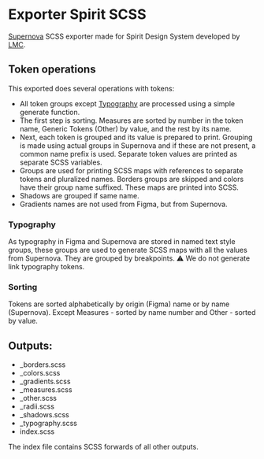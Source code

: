 # Exporter Spirit SCSS
[Supernova][supernova-studio] SCSS exporter made for Spirit Design System developed by [LMC][lmc].

## Token operations
This exported does several operations with tokens:
- All token groups except [Typography](#typography) are processed using a simple generate function.
- The first step is sorting. Measures are sorted by number in the token name, Generic Tokens (Other) by value, and the rest by its name.
- Next, each token is grouped and its value is prepared to print. Grouping is made using actual groups in Supernova and if these are not present, a common name prefix is used. Separate token values are printed as separate SCSS variables.
- Groups are used for printing SCSS maps with references to separate tokens and pluralized names. Borders groups are skipped and colors have their group name suffixed. These maps are printed into SCSS.
- Shadows are grouped if same name.
- Gradients names are not used from Figma, but from Supernova.

### Typography
As typography in Figma and Supernova are stored in named text style groups, these groups are used to generate SCSS maps with all the values from Supernova. They are grouped by breakpoints.
⚠️ We do not generate link typography tokens.

### Sorting
Tokens are sorted alphabetically by origin (Figma) name or by name (Supernova). Except Measures - sorted by name number and Other - sorted by value.

## Outputs:
- _borders.scss
- _colors.scss
- _gradients.scss
- _measures.scss
- _other.scss
- _radii.scss
- _shadows.scss
- _typography.scss
- index.scss

The index file contains SCSS forwards of all other outputs.

[supernova-studio]: https://github.com/Supernova-Studio
[lmc]: https://github.com/lmc-eu